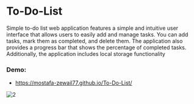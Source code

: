 # To-Do-List
Simple to-do list web application features a simple and intuitive user interface that allows users to easily add and manage tasks. 
You can add tasks, mark them as completed, and delete them. The application also provides a progress bar that shows the percentage of completed tasks.
Additionally, the application includes local storage functionality

### Demo:
- https://mostafa-zewail77.github.io/To-Do-List/


![2](https://user-images.githubusercontent.com/104537380/235679218-ad5b5bc4-10f9-46e6-ba7a-998fcd920f8e.png)
